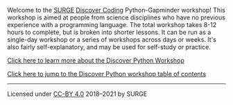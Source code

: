 Welcome to the [SURGE](https://surgeinnovation.ca) [Discover Coding](https://surge-dalhousie.github.io/discover-coding/) Python-Gapminder workshop! This workshop is aimed at people from science disciplines who have no previous experience with a programming language. The total workshop takes 8-12 hours to complete, but is broken into shorter lessons. It can be run as a single-day workshop or a series of workshops across days or weeks. It's also fairly self-explanatory, and may be used for self-study or practice.

[Click here to learn more about the Discover Python Workshop](https://surge-dalhousie.github.io/discover-python-gapminder/00-getting-started.md)

[Click here to jump to the Discover Python workshop table of contents](https://surge-dalhousie.github.io/discover-python-gapminder/toc.md)

---
Licensed under [CC-BY 4.0](https://creativecommons.org/licenses/by/4.0/) 2018–2021 by SURGE